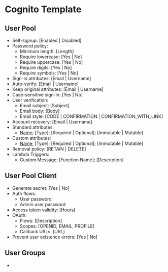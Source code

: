 # Cognito Template

## User Pool

- Self-signup: [Enabled | Disabled]
- Password policy:
  - Minimum length: [Length]
  - Require lowercase: [Yes | No]
  - Require uppercase: [Yes | No]
  - Require digits: [Yes | No]
  - Require symbols: [Yes | No]
- Sign-in attributes: [Email | Username]
- Auto-verify: [Email | Username]
- Keep original attributes: [Email | Username]
- Case-sensitive sign-in: [Yes | No]
- User verification:
  - Email subject: [Subject]
  - Email body: [Body]
  - Email style: [CODE | CONFIRMATION | CONFIRMATION_WITH_LINK]
- Account recovery: [Email | Username]
- Standard attributes:
  - [Name]; [Type]; [Required | Optional]; [Immutable | Mutable]
- Custom attributes:
  - [Name]; [Type]; [Required | Optional]; [Immutable | Mutable]
- Removal policy: [RETAIN | DELETE]
- Lambda Triggers:
  - Custom Message: [Function Name]; [Description]

## User Pool Client

- Generate secret: [Yes | No]
- Auth flows:
  - User password
  - Admin user password
- Access token validity: [Hours]
- OAuth:
  - Flows: [Description]
  - Scopes: [OPENID, EMAIL, PROFILE]
  - Callback URLs: [URL]
- Prevent user existence errors: [Yes | No]

## User Groups

- [Name]: [Description]
